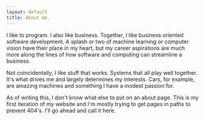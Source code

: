 ```yaml
---
layout: default
title: About me.
---
```


I like to program. I also like business. Together, I like business oriented software development. A splash or two of machine learning or computer vision have their place in my heart, but my career aspirations are much more along the lines of how software and computing can streamline a business.

Not coincidentally, I like stuff that works. Systems that all play well together. It's what drives me and largely determines my interests. Cars, for example, are amazing machines and something I have a modest passion for.

As of writing this, I don't know what else to put on an about page. This is my first iteration of my website and I'm mostly trying to get pages in paths to prevent 404's. I'll go ahead and call it here.
